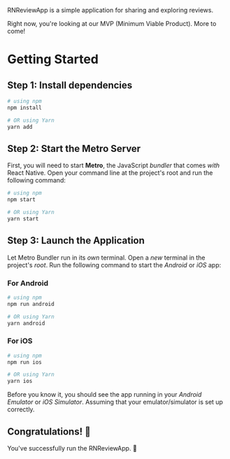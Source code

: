 RNReviewApp is a simple application for sharing and exploring reviews.

Right now, you're looking at our MVP (Minimum Viable Product). More to come!

# Getting Started

## Step 1: Install dependencies

```bash
# using npm
npm install

# OR using Yarn
yarn add
```

## Step 2: Start the Metro Server

First, you will need to start **Metro**, the JavaScript _bundler_ that comes _with_ React Native. Open your command line at the project's root and run the following command:

```bash
# using npm
npm start

# OR using Yarn
yarn start
```

## Step 3: Launch the Application

Let Metro Bundler run in its _own_ terminal. Open a _new_ terminal in the project's _root_. Run the following command to start the _Android_ or _iOS_ app:

### For Android

```bash
# using npm
npm run android

# OR using Yarn
yarn android
```

### For iOS

```bash
# using npm
npm run ios

# OR using Yarn
yarn ios
```

Before you know it, you should see the app running in your _Android Emulator_ or _iOS Simulator_. Assuming that your emulator/simulator is set up correctly.

## Congratulations! :tada:

You've successfully run the RNReviewApp. :partying_face:
